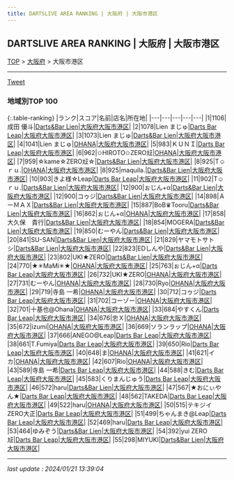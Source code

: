 ```yaml
---
title: DARTSLIVE AREA RANKING | 大阪府 | 大阪市港区
---
```

## DARTSLIVE AREA RANKING | 大阪府 | 大阪市港区

[TOP](/darts/rank/) > [大阪府](/darts/rank/大阪府/) > 大阪市港区

___

<a href="https://twitter.com/share?ref_src=twsrc%5Etfw" data-text="DARTSLIVE AREA RANKING | 大阪府大阪市港区" class="twitter-share-button" data-via="DARTSLIVE" data-hashtags="DARTSLIVE" data-related="DARTSLIVE" data-show-count="false">Tweet</a>

### 地域別TOP 100

{:.table-ranking}
|ランク|スコア|名前|店名|所在地|
|---|---|---|---|---|
|1|1106|成田 優斗|<a href="https://search.dartslive.com/jp/shop/5c38c1c30c685fd00d9b047a20a7ba1e">Darts&Bar Lien</a>|<a href="/darts/rank/大阪府/大阪市港区">大阪府大阪市港区</a>|
|2|1078|Lien まじゅ|<a href="https://search.dartslive.com/jp/shop/c7ba8493d521df830d9b047a20a7ba1e">Darts Bar Leap</a>|<a href="/darts/rank/大阪府/大阪市港区">大阪府大阪市港区</a>|
|3|1073|Lien まじゅ|<a href="https://search.dartslive.com/jp/shop/5c38c1c30c685fd00d9b047a20a7ba1e">Darts&Bar Lien</a>|<a href="/darts/rank/大阪府/大阪市港区">大阪府大阪市港区</a>|
|4|1041|Lien まじゅ|<a href="https://search.dartslive.com/jp/shop/35a27cc5f0c68f4c0d9b047a20a7ba1e">OHANA</a>|<a href="/darts/rank/大阪府/大阪市港区">大阪府大阪市港区</a>|
|5|983|ＫＵＮＩ|<a href="https://search.dartslive.com/jp/shop/c7ba8493d521df830d9b047a20a7ba1e">Darts Bar Leap</a>|<a href="/darts/rank/大阪府/大阪市港区">大阪府大阪市港区</a>|
|6|962|✩HIROTO✩ZERO㍽|<a href="https://search.dartslive.com/jp/shop/35a27cc5f0c68f4c0d9b047a20a7ba1e">OHANA</a>|<a href="/darts/rank/大阪府/大阪市港区">大阪府大阪市港区</a>|
|7|959|☆kame☆ZERO㍽☆|<a href="https://search.dartslive.com/jp/shop/5c38c1c30c685fd00d9b047a20a7ba1e">Darts&Bar Lien</a>|<a href="/darts/rank/大阪府/大阪市港区">大阪府大阪市港区</a>|
|8|925|T☺︎ｒｕ.|<a href="https://search.dartslive.com/jp/shop/35a27cc5f0c68f4c0d9b047a20a7ba1e">OHANA</a>|<a href="/darts/rank/大阪府/大阪市港区">大阪府大阪市港区</a>|
|8|925|maquila.|<a href="https://search.dartslive.com/jp/shop/5c38c1c30c685fd00d9b047a20a7ba1e">Darts&Bar Lien</a>|<a href="/darts/rank/大阪府/大阪市港区">大阪府大阪市港区</a>|
|10|903|きよ様☆Leap|<a href="https://search.dartslive.com/jp/shop/c7ba8493d521df830d9b047a20a7ba1e">Darts Bar Leap</a>|<a href="/darts/rank/大阪府/大阪市港区">大阪府大阪市港区</a>|
|11|902|T☺︎ｒｕ.|<a href="https://search.dartslive.com/jp/shop/5c38c1c30c685fd00d9b047a20a7ba1e">Darts&Bar Lien</a>|<a href="/darts/rank/大阪府/大阪市港区">大阪府大阪市港区</a>|
|12|900|ぉじん+α|<a href="https://search.dartslive.com/jp/shop/5c38c1c30c685fd00d9b047a20a7ba1e">Darts&Bar Lien</a>|<a href="/darts/rank/大阪府/大阪市港区">大阪府大阪市港区</a>|
|12|900|コゥジ|<a href="https://search.dartslive.com/jp/shop/5c38c1c30c685fd00d9b047a20a7ba1e">Darts&Bar Lien</a>|<a href="/darts/rank/大阪府/大阪市港区">大阪府大阪市港区</a>|
|14|898|ＡーＭＡＸ|<a href="https://search.dartslive.com/jp/shop/5c38c1c30c685fd00d9b047a20a7ba1e">Darts&Bar Lien</a>|<a href="/darts/rank/大阪府/大阪市港区">大阪府大阪市港区</a>|
|15|887|BoB♛Tooru|<a href="https://search.dartslive.com/jp/shop/5c38c1c30c685fd00d9b047a20a7ba1e">Darts&Bar Lien</a>|<a href="/darts/rank/大阪府/大阪市港区">大阪府大阪市港区</a>|
|16|862|ぉじん+α|<a href="https://search.dartslive.com/jp/shop/35a27cc5f0c68f4c0d9b047a20a7ba1e">OHANA</a>|<a href="/darts/rank/大阪府/大阪市港区">大阪府大阪市港区</a>|
|17|858|大久保　貴行|<a href="https://search.dartslive.com/jp/shop/5c38c1c30c685fd00d9b047a20a7ba1e">Darts&Bar Lien</a>|<a href="/darts/rank/大阪府/大阪市港区">大阪府大阪市港区</a>|
|18|854|MOGERA|<a href="https://search.dartslive.com/jp/shop/5c38c1c30c685fd00d9b047a20a7ba1e">Darts&Bar Lien</a>|<a href="/darts/rank/大阪府/大阪市港区">大阪府大阪市港区</a>|
|19|850|むーやん|<a href="https://search.dartslive.com/jp/shop/5c38c1c30c685fd00d9b047a20a7ba1e">Darts&Bar Lien</a>|<a href="/darts/rank/大阪府/大阪市港区">大阪府大阪市港区</a>|
|20|841|SU-SAN|<a href="https://search.dartslive.com/jp/shop/5c38c1c30c685fd00d9b047a20a7ba1e">Darts&Bar Lien</a>|<a href="/darts/rank/大阪府/大阪市港区">大阪府大阪市港区</a>|
|21|829|ヤマモトサトシ|<a href="https://search.dartslive.com/jp/shop/5c38c1c30c685fd00d9b047a20a7ba1e">Darts&Bar Lien</a>|<a href="/darts/rank/大阪府/大阪市港区">大阪府大阪市港区</a>|
|22|823|EDしんや|<a href="https://search.dartslive.com/jp/shop/5c38c1c30c685fd00d9b047a20a7ba1e">Darts&Bar Lien</a>|<a href="/darts/rank/大阪府/大阪市港区">大阪府大阪市港区</a>|
|23|802|UKI★ZERO|<a href="https://search.dartslive.com/jp/shop/5c38c1c30c685fd00d9b047a20a7ba1e">Darts&Bar Lien</a>|<a href="/darts/rank/大阪府/大阪市港区">大阪府大阪市港区</a>|
|24|770|★✳︎MaMi✳︎★|<a href="https://search.dartslive.com/jp/shop/35a27cc5f0c68f4c0d9b047a20a7ba1e">OHANA</a>|<a href="/darts/rank/大阪府/大阪市港区">大阪府大阪市港区</a>|
|25|763|ぉじん+α|<a href="https://search.dartslive.com/jp/shop/c7ba8493d521df830d9b047a20a7ba1e">Darts Bar Leap</a>|<a href="/darts/rank/大阪府/大阪市港区">大阪府大阪市港区</a>|
|26|732|UKI★ZERO|<a href="https://search.dartslive.com/jp/shop/35a27cc5f0c68f4c0d9b047a20a7ba1e">OHANA</a>|<a href="/darts/rank/大阪府/大阪市港区">大阪府大阪市港区</a>|
|27|731|むーやん|<a href="https://search.dartslive.com/jp/shop/35a27cc5f0c68f4c0d9b047a20a7ba1e">OHANA</a>|<a href="/darts/rank/大阪府/大阪市港区">大阪府大阪市港区</a>|
|28|730|Ryo|<a href="https://search.dartslive.com/jp/shop/35a27cc5f0c68f4c0d9b047a20a7ba1e">OHANA</a>|<a href="/darts/rank/大阪府/大阪市港区">大阪府大阪市港区</a>|
|29|719|寺島 一希|<a href="https://search.dartslive.com/jp/shop/35a27cc5f0c68f4c0d9b047a20a7ba1e">OHANA</a>|<a href="/darts/rank/大阪府/大阪市港区">大阪府大阪市港区</a>|
|30|712|コゥジ|<a href="https://search.dartslive.com/jp/shop/c7ba8493d521df830d9b047a20a7ba1e">Darts Bar Leap</a>|<a href="/darts/rank/大阪府/大阪市港区">大阪府大阪市港区</a>|
|31|702|コーゾー|<a href="https://search.dartslive.com/jp/shop/35a27cc5f0c68f4c0d9b047a20a7ba1e">OHANA</a>|<a href="/darts/rank/大阪府/大阪市港区">大阪府大阪市港区</a>|
|32|701|十基也@Ohana|<a href="https://search.dartslive.com/jp/shop/35a27cc5f0c68f4c0d9b047a20a7ba1e">OHANA</a>|<a href="/darts/rank/大阪府/大阪市港区">大阪府大阪市港区</a>|
|33|684|やすくん|<a href="https://search.dartslive.com/jp/shop/c7ba8493d521df830d9b047a20a7ba1e">Darts Bar Leap</a>|<a href="/darts/rank/大阪府/大阪市港区">大阪府大阪市港区</a>|
|34|676|忠Ｘ|<a href="https://search.dartslive.com/jp/shop/35a27cc5f0c68f4c0d9b047a20a7ba1e">OHANA</a>|<a href="/darts/rank/大阪府/大阪市港区">大阪府大阪市港区</a>|
|35|672|izumi|<a href="https://search.dartslive.com/jp/shop/35a27cc5f0c68f4c0d9b047a20a7ba1e">OHANA</a>|<a href="/darts/rank/大阪府/大阪市港区">大阪府大阪市港区</a>|
|36|669|ソランラップ|<a href="https://search.dartslive.com/jp/shop/35a27cc5f0c68f4c0d9b047a20a7ba1e">OHANA</a>|<a href="/darts/rank/大阪府/大阪市港区">大阪府大阪市港区</a>|
|37|666|ANEGO@Leap|<a href="https://search.dartslive.com/jp/shop/c7ba8493d521df830d9b047a20a7ba1e">Darts Bar Leap</a>|<a href="/darts/rank/大阪府/大阪市港区">大阪府大阪市港区</a>|
|38|661|T.Fumiya|<a href="https://search.dartslive.com/jp/shop/c7ba8493d521df830d9b047a20a7ba1e">Darts Bar Leap</a>|<a href="/darts/rank/大阪府/大阪市港区">大阪府大阪市港区</a>|
|39|650|Rio|<a href="https://search.dartslive.com/jp/shop/c7ba8493d521df830d9b047a20a7ba1e">Darts Bar Leap</a>|<a href="/darts/rank/大阪府/大阪市港区">大阪府大阪市港区</a>|
|40|648|ま|<a href="https://search.dartslive.com/jp/shop/35a27cc5f0c68f4c0d9b047a20a7ba1e">OHANA</a>|<a href="/darts/rank/大阪府/大阪市港区">大阪府大阪市港区</a>|
|41|621|イカ|<a href="https://search.dartslive.com/jp/shop/35a27cc5f0c68f4c0d9b047a20a7ba1e">OHANA</a>|<a href="/darts/rank/大阪府/大阪市港区">大阪府大阪市港区</a>|
|42|607|Rio|<a href="https://search.dartslive.com/jp/shop/35a27cc5f0c68f4c0d9b047a20a7ba1e">OHANA</a>|<a href="/darts/rank/大阪府/大阪市港区">大阪府大阪市港区</a>|
|43|589|寺島 一希|<a href="https://search.dartslive.com/jp/shop/c7ba8493d521df830d9b047a20a7ba1e">Darts Bar Leap</a>|<a href="/darts/rank/大阪府/大阪市港区">大阪府大阪市港区</a>|
|44|588|きむ|<a href="https://search.dartslive.com/jp/shop/c7ba8493d521df830d9b047a20a7ba1e">Darts Bar Leap</a>|<a href="/darts/rank/大阪府/大阪市港区">大阪府大阪市港区</a>|
|45|583|くりまんじゅう|<a href="https://search.dartslive.com/jp/shop/c7ba8493d521df830d9b047a20a7ba1e">Darts Bar Leap</a>|<a href="/darts/rank/大阪府/大阪市港区">大阪府大阪市港区</a>|
|46|572|haru|<a href="https://search.dartslive.com/jp/shop/5c38c1c30c685fd00d9b047a20a7ba1e">Darts&Bar Lien</a>|<a href="/darts/rank/大阪府/大阪市港区">大阪府大阪市港区</a>|
|47|567|★おにぃやん★|<a href="https://search.dartslive.com/jp/shop/c7ba8493d521df830d9b047a20a7ba1e">Darts Bar Leap</a>|<a href="/darts/rank/大阪府/大阪市港区">大阪府大阪市港区</a>|
|48|562|TAKEDA|<a href="https://search.dartslive.com/jp/shop/c7ba8493d521df830d9b047a20a7ba1e">Darts Bar Leap</a>|<a href="/darts/rank/大阪府/大阪市港区">大阪府大阪市港区</a>|
|49|522|haru|<a href="https://search.dartslive.com/jp/shop/35a27cc5f0c68f4c0d9b047a20a7ba1e">OHANA</a>|<a href="/darts/rank/大阪府/大阪市港区">大阪府大阪市港区</a>|
|50|515|テキジイZERO大正|<a href="https://search.dartslive.com/jp/shop/c7ba8493d521df830d9b047a20a7ba1e">Darts Bar Leap</a>|<a href="/darts/rank/大阪府/大阪市港区">大阪府大阪市港区</a>|
|51|499|ちゃんまき@Leap|<a href="https://search.dartslive.com/jp/shop/c7ba8493d521df830d9b047a20a7ba1e">Darts Bar Leap</a>|<a href="/darts/rank/大阪府/大阪市港区">大阪府大阪市港区</a>|
|52|469|haru|<a href="https://search.dartslive.com/jp/shop/c7ba8493d521df830d9b047a20a7ba1e">Darts Bar Leap</a>|<a href="/darts/rank/大阪府/大阪市港区">大阪府大阪市港区</a>|
|53|464|ゆみぞう|<a href="https://search.dartslive.com/jp/shop/5c38c1c30c685fd00d9b047a20a7ba1e">Darts&Bar Lien</a>|<a href="/darts/rank/大阪府/大阪市港区">大阪府大阪市港区</a>|
|54|392|yui ZERO㍽|<a href="https://search.dartslive.com/jp/shop/c7ba8493d521df830d9b047a20a7ba1e">Darts Bar Leap</a>|<a href="/darts/rank/大阪府/大阪市港区">大阪府大阪市港区</a>|
|55|298|MIYUKI|<a href="https://search.dartslive.com/jp/shop/5c38c1c30c685fd00d9b047a20a7ba1e">Darts&Bar Lien</a>|<a href="/darts/rank/大阪府/大阪市港区">大阪府大阪市港区</a>|



___

_last update : 2024/01/21 13:39:04_


<script src="https://cdnjs.cloudflare.com/ajax/libs/jquery/3.6.1/jquery.min.js" integrity="sha512-aVKKRRi/Q/YV+4mjoKBsE4x3H+BkegoM/em46NNlCqNTmUYADjBbeNefNxYV7giUp0VxICtqdrbqU7iVaeZNXA==" crossorigin="anonymous" referrerpolicy="no-referrer"></script>
<script src="https://cdnjs.cloudflare.com/ajax/libs/jquery.tablesorter/2.31.3/js/jquery.tablesorter.min.js" integrity="sha512-qzgd5cYSZcosqpzpn7zF2ZId8f/8CHmFKZ8j7mU4OUXTNRd5g+ZHBPsgKEwoqxCtdQvExE5LprwwPAgoicguNg==" crossorigin="anonymous" referrerpolicy="no-referrer"></script>
<link rel="stylesheet" href="https://cdnjs.cloudflare.com/ajax/libs/jquery.tablesorter/2.31.3/css/theme.default.min.css" integrity="sha512-wghhOJkjQX0Lh3NSWvNKeZ0ZpNn+SPVXX1Qyc9OCaogADktxrBiBdKGDoqVUOyhStvMBmJQ8ZdMHiR3wuEq8+w==" crossorigin="anonymous" referrerpolicy="no-referrer" />
<script>
$(function() {
    $(".table-ranking").tablesorter({sortList:[[0, 0]]});
});
</script>

<script async src="https://platform.twitter.com/widgets.js" charset="utf-8"></script>